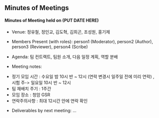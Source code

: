Minutes of Meetings
-------------------

#### Minutes of Meeting held on (PUT DATE HERE)
- Venue: 정유철, 정인교, 김도혁, 김희곤, 조성원, 홍기제
- Members Present (with roles): person1 (Moderator), person2 (Author), person3 (Reviewer), person4 (Scribe)
- Agenda:
  팀 컨트랙트, 팀원 소개, 다음 일정 계획, 역할 분배

- Meeting notes:
+ 정기 모임 시간 : 수요일 밤 10시 반 ~ 12시 (연락 변경시 일주일 전에 미리 연락) , 시험 주-> 일요일 10시 반 ~ 12시
+ 팀 재배치 주기 : 1주간
+ 모임 장소 : 청암 GSR
+ 연락주의사항 : 최대 12시간 안에 연락 확인

- Deliverables by next meeting:
  ...
